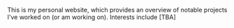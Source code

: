 This is my personal website, which provides an overview of notable projects I've worked on (or am working on). Interests include [TBA]

